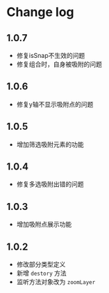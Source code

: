 # Change log

## 1.0.7

- 修复isSnap不生效的问题
- 修复组合时，自身被吸附的问题

## 1.0.6

- 修复y轴不显示吸附点的问题

## 1.0.5

- 增加筛选吸附元素的功能

## 1.0.4

- 修复多选吸附出错的问题

## 1.0.3

- 增加吸附点展示功能

## 1.0.2

- 修改部分类型定义
- 新增 `destory` 方法
- 监听方法对象改为 `zoomLayer`
